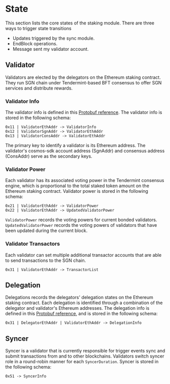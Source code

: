 <!--
order: 1
-->

# State

This section lists the core states of the staking module. There are three ways to trigger state transitions
- Updates triggered by the sync module.
- EndBlock operations.
- Message sent my validator account.

## Validator

Validators are elected by the delegators on the Ethereum staking contract. They run SGN chain under Tendermint-based BFT consensus to offer SGN services and distribute rewards.

### Validator Info

The validator info is defined in this [Protobuf reference](https://github.com/celer-network/sgn-v2/blob/f9f76fb10d/proto/sgn/staking/v1/staking.proto#L13-L79). The validator info is stored in the following schema:
```
0x11 | ValidatorEthAddr -> ValidatorInfo
0x12 | ValidatorSgnAddr -> ValidatorEthAddr
0x13 | ValidatorConsAddr -> ValidatorEthAddr
```
The primary key to identify a validator is its Ethereum address. The validator's cosmos-sdk account address (SgnAddr) and consensus address (ConsAddr) serve as the secondary keys.

### Validator Power

Each validator has its associated voting power in the Tendermint consensus engine, which is proportional to the total staked token amount on the Ethereum staking contract. Validator power is stored in the following schema:
```
0x21 | ValidatorEthAddr -> ValidatorPower
0x22 | ValidatorEthAddr -> UpdatedValidatorPower
```
`ValidatorPower` records the voting powers for current bonded validators. `UpdatedValidatorPower` records the voting powers of validators that have been updated during the current block.

### Validator Transactors

Each validator can set multiple additional transactor accounts that are able to send transactions to the SGN chain.
```
0x31 | ValidatorEthAddr -> TransactorList
```

## Delegation

Delegations records the delegators' delegation states on the Ethereum staking contract. Each delegation is identified through a combination of the delegator and validator's Ethereum addresses. The delegation info is defined in this [Protobuf reference](https://github.com/celer-network/sgn-v2/blob/f9f76fb10d/proto/sgn/staking/v1/staking.proto#L85-L107), and is stored in the following schema:
```
0x31 | DelegatorEthAddr | ValidatorEthAddr -> DelegationInfo
```

## Syncer

Syncer is a validator that is currently responsible for trigger events sync and submit transactions from and to other blockchains. Validators switch syncer role in a round-robin manner for each `SyncerDuration`. Syncer is stored in the following schema:
```
0x51 -> SyncerInfo
```